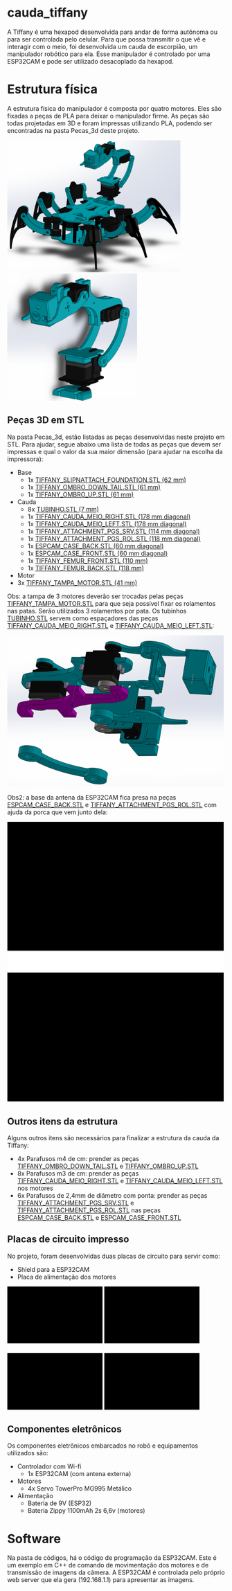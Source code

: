 # cauda_tiffany
A Tiffany é uma hexapod desenvolvida para andar de forma autônoma ou para ser controlada pelo celular. Para que possa transmitir o que vê e interagir com o meio, foi desenvolvida um cauda de escorpião, um manipulador robótico para ela. Esse manipulador é controlado por uma ESP32CAM e pode ser utilizado desacoplado da hexapod.

# Estrutura física
A estrutura física do manipulador é composta por quatro motores. Eles são fixadas a peças de PLA para deixar o manipulador firme. As peças são todas projetadas em 3D e foram impressas utilizando PLA, podendo ser encontradas na pasta Pecas_3d deste projeto.

<img src="https://github.com/Penguin-Lab/cauda_tiffany/blob/main/images/tiffany_cauda.png" width="400"> <img src="https://github.com/Penguin-Lab/cauda_tiffany/blob/main/images/cauda.png" width="300">

## Peças 3D em STL
Na pasta Pecas_3d, estão listadas as peças desenvolvidas neste projeto em STL. Para ajudar, segue abaixo uma lista de todas as peças que devem ser impressas e qual o valor da sua maior dimensão (para ajudar na escolha da impressora):
* Base
  * 1x [TIFFANY_SLIPNATTACH_FOUNDATION.STL (62 mm)](https://github.com/Penguin-Lab/cauda_tiffany/blob/main/Pecas_3d/TIFFANY_SLIPNATTACH_FOUNDATION.STL)
  * 1x [TIFFANY_OMBRO_DOWN_TAIL.STL (61 mm)](https://github.com/Penguin-Lab/cauda_tiffany/blob/main/Pecas_3d/TIFFANY_OMBRO_DOWN_TAIL.STL)
  * 1x [TIFFANY_OMBRO_UP.STL (61 mm)](https://github.com/Penguin-Lab/cauda_tiffany/blob/main/Pecas_3d/TIFFANY_OMBRO_UP.STL)
* Cauda
  * 8x [TUBINHO.STL (7 mm)](https://github.com/Penguin-Lab/cauda_tiffany/blob/main/Pecas_3d/TUBINHO.STL)
  * 1x [TIFFANY_CAUDA_MEIO_RIGHT.STL (178 mm diagonal)](https://github.com/Penguin-Lab/cauda_tiffany/blob/main/Pecas_3d/TIFFANY_CAUDA_MEIO_RIGHT.STL)
  * 1x [TIFFANY_CAUDA_MEIO_LEFT.STL (178 mm diagonal)](https://github.com/Penguin-Lab/cauda_tiffany/blob/main/Pecas_3d/TIFFANY_CAUDA_MEIO_LEFT.STL)
  * 1x [TIFFANY_ATTACHMENT_PGS_SRV.STL (114 mm diagonal)](https://github.com/Penguin-Lab/cauda_tiffany/blob/main/Pecas_3d/TIFFANY_ATTACHMENT_PGS_SRV.STL)
  * 1x [TIFFANY_ATTACHMENT_PGS_ROL.STL (118 mm diagonal)](https://github.com/Penguin-Lab/cauda_tiffany/blob/main/Pecas_3d/TIFFANY_ATTACHMENT_PGS_ROL.STL)
  * 1x [ESPCAM_CASE_BACK.STL (60 mm diagonal)](https://github.com/Penguin-Lab/cauda_tiffany/blob/main/Pecas_3d/ESPCAM_CASE_BACK.STL)
  * 1x [ESPCAM_CASE_FRONT.STL (60 mm diagonal)](https://github.com/Penguin-Lab/cauda_tiffany/blob/main/Pecas_3d/ESPCAM_CASE_FRONT.STL)
  * 1x [TIFFANY_FEMUR_FRONT.STL (110 mm)](https://github.com/Penguin-Lab/cauda_tiffany/blob/main/Pecas_3d/TIFFANY_FEMUR_FRONT.STL)
  * 1x [TIFFANY_FEMUR_BACK.STL (118 mm)](https://github.com/Penguin-Lab/cauda_tiffany/blob/main/Pecas_3d/TIFFANY_FEMUR_BACK.STL)
 * Motor
  * 3x [TIFFANY_TAMPA_MOTOR.STL (41 mm)](https://github.com/Penguin-Lab/cauda_tiffany/blob/main/Pecas_3d/TIFFANY_TAMPA_MOTOR.STL)

Obs: a tampa de 3 motores deverão ser trocadas pelas peças [TIFFANY_TAMPA_MOTOR.STL](https://github.com/Penguin-Lab/cauda_tiffany/blob/main/Pecas_3d/TIFFANY_TAMPA_MOTOR.STL) para que seja possível fixar os rolamentos nas patas. Serão utilizados 3 rolamentos por pata. Os tubinhos [TUBINHO.STL](https://github.com/Penguin-Lab/cauda_tiffany/blob/main/Pecas_3d/TUBINHO.STL) servem como espaçadores das peças [TIFFANY_CAUDA_MEIO_RIGHT.STL](https://github.com/Penguin-Lab/cauda_tiffany/blob/main/Pecas_3d/TIFFANY_CAUDA_MEIO_RIGHT.STL) e [TIFFANY_CAUDA_MEIO_LEFT.STL](https://github.com/Penguin-Lab/cauda_tiffany/blob/main/Pecas_3d/TIFFANY_CAUDA_MEIO_LEFT.STL):

<img src="https://github.com/Penguin-Lab/cauda_tiffany/blob/main/images/cauda_explodida.png" width="500">

Obs2: a base da antena da ESP32CAM fica presa na peças [ESPCAM_CASE_BACK.STL](https://github.com/Penguin-Lab/cauda_tiffany/blob/main/Pecas_3d/ESPCAM_CASE_BACK.STL) e [TIFFANY_ATTACHMENT_PGS_ROL.STL](https://github.com/Penguin-Lab/cauda_tiffany/blob/main/Pecas_3d/TIFFANY_ATTACHMENT_PGS_ROL.STL) com ajuda da porca que vem junto dela:

<img src="https://github.com/Penguin-Lab/cauda_tiffany/blob/main/images/antena_montagem.png" width="500">

## Outros itens da estrutura
Alguns outros itens são necessários para finalizar a estrutura da cauda da Tiffany:
* 4x Parafusos m4 de cm: prender as peças [TIFFANY_OMBRO_DOWN_TAIL.STL](https://github.com/Penguin-Lab/cauda_tiffany/blob/main/Pecas_3d/TIFFANY_OMBRO_DOWN_TAIL.STL) e [TIFFANY_OMBRO_UP.STL](https://github.com/Penguin-Lab/cauda_tiffany/blob/main/Pecas_3d/TIFFANY_OMBRO_UP.STL)
* 8x Parafusos m3 de cm: prender as peças [TIFFANY_CAUDA_MEIO_RIGHT.STL](https://github.com/Penguin-Lab/cauda_tiffany/blob/main/Pecas_3d/TIFFANY_CAUDA_MEIO_RIGHT.STL) e [TIFFANY_CAUDA_MEIO_LEFT.STL](https://github.com/Penguin-Lab/cauda_tiffany/blob/main/Pecas_3d/TIFFANY_CAUDA_MEIO_LEFT.STL) nos motores
* 6x Parafusos de 2,4mm de diâmetro com ponta: prender as peças [TIFFANY_ATTACHMENT_PGS_SRV.STL](https://github.com/Penguin-Lab/cauda_tiffany/blob/main/Pecas_3d/TIFFANY_ATTACHMENT_PGS_SRV.STL) e [TIFFANY_ATTACHMENT_PGS_ROL.STL](https://github.com/Penguin-Lab/cauda_tiffany/blob/main/Pecas_3d/TIFFANY_ATTACHMENT_PGS_ROL.STL) nas peças [ESPCAM_CASE_BACK.STL](https://github.com/Penguin-Lab/cauda_tiffany/blob/main/Pecas_3d/ESPCAM_CASE_BACK.STL) e [ESPCAM_CASE_FRONT.STL](https://github.com/Penguin-Lab/cauda_tiffany/blob/main/Pecas_3d/ESPCAM_CASE_FRONT.STL)

## Placas de circuito impresso
No projeto, foram desenvolvidas duas placas de circuito para servir como:
* Shield para a ESP32CAM
* Placa de alimentação dos motores

<img src="https://github.com/Penguin-Lab/cauda_tiffany/blob/main/images/shield_espcam.png" width="220"> <img src="https://github.com/Penguin-Lab/cauda_tiffany/blob/main/images/alimentacao.png" width="220">

## Componentes eletrônicos
Os componentes eletrônicos embarcados no robô e equipamentos utilizados são:
* Controlador com Wi-fi
  * 1x ESP32CAM (com antena externa)
* Motores
  * 4x Servo TowerPro MG995 Metálico
* Alimentação
  * Bateria de 9V (ESP32)
  * Bateria Zippy 1100mAh 2s 6,6v (motores)

# Software
Na pasta de códigos, há o código de programação da ESP32CAM. Este é um exemplo em C++ de comando de movimentação dos motores e de transmissão de imagens da câmera. A ESP32CAM é controlada pelo próprio web server que ela gera (192.168.1.1) para apresentar as imagens.
